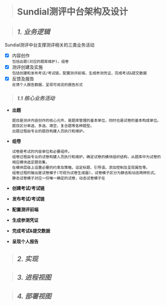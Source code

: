 > # Sundial测评中台架构及设计

> ## *1. 业务逻辑*

Sundial测评中台支撑测评相关的三类业务活动
- [X] 内容创作  
`包括出题(对应的题库维护)，组卷`
- [X] 测评创建及实施  
`包括创建和发布考试/考试链，配置测评前端，生成参测凭证，完成考试&提交数据`
- [X] 反馈及报告  
`反馈个人报告数据，呈现可阅览的报告形式`

> ### *1.1 核心业务活动*

- **出题**  

      题目是测评内容创作的核心元件，是题库管理的基本单位，同时也是试卷的基本构成单位。
      题目区分单选、多选、填空、复合题等各种题型。
      出题过程由专业的题目构建人员执行和维护。

- **组卷**

      试卷是考试的内容单位和必要组件。
      组卷过程由专业的试卷构建人员执行和维护。确定试卷的模块组织结构，从题库中为试卷的相应模块选定题目集，
      在模块层级上设置必要的约束及策略，设定标题、引导语，添加控制及呈现属性等。
      组卷过程的输出是试卷模子(可视为试卷生成器)，试卷模子区分为静态和动态两种形式。
      静态试卷模子对应一份唯一确定的试卷，动态试卷模子在

- **创建考试/考试链**
- **发布考试/考试链**
- **配置测评前端**
- **生成参测凭证**
- **完成考试&提交数据**
- **呈现个人报告**

> ## *2. 实现*

> ## *3. 进程视图*

> ## *4. 部署视图*